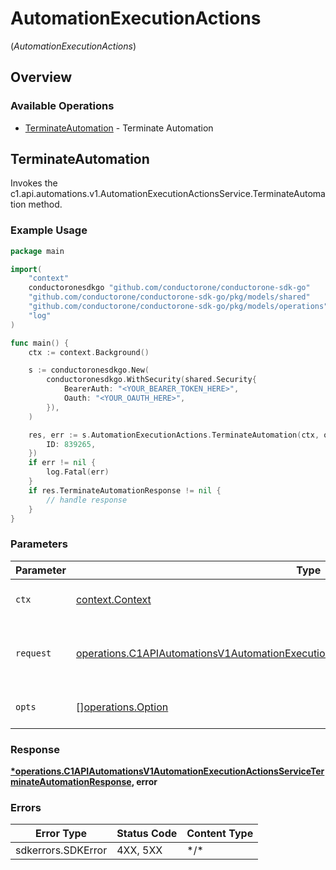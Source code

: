 # AutomationExecutionActions
(*AutomationExecutionActions*)

## Overview

### Available Operations

* [TerminateAutomation](#terminateautomation) - Terminate Automation

## TerminateAutomation

Invokes the c1.api.automations.v1.AutomationExecutionActionsService.TerminateAutomation method.

### Example Usage

<!-- UsageSnippet language="go" operationID="c1.api.automations.v1.AutomationExecutionActionsService.TerminateAutomation" method="post" path="/api/v1/automation_executions/{id}/actions/terminate" -->
```go
package main

import(
	"context"
	conductoronesdkgo "github.com/conductorone/conductorone-sdk-go"
	"github.com/conductorone/conductorone-sdk-go/pkg/models/shared"
	"github.com/conductorone/conductorone-sdk-go/pkg/models/operations"
	"log"
)

func main() {
    ctx := context.Background()

    s := conductoronesdkgo.New(
        conductoronesdkgo.WithSecurity(shared.Security{
            BearerAuth: "<YOUR_BEARER_TOKEN_HERE>",
            Oauth: "<YOUR_OAUTH_HERE>",
        }),
    )

    res, err := s.AutomationExecutionActions.TerminateAutomation(ctx, operations.C1APIAutomationsV1AutomationExecutionActionsServiceTerminateAutomationRequest{
        ID: 839265,
    })
    if err != nil {
        log.Fatal(err)
    }
    if res.TerminateAutomationResponse != nil {
        // handle response
    }
}
```

### Parameters

| Parameter                                                                                                                                                                                                | Type                                                                                                                                                                                                     | Required                                                                                                                                                                                                 | Description                                                                                                                                                                                              |
| -------------------------------------------------------------------------------------------------------------------------------------------------------------------------------------------------------- | -------------------------------------------------------------------------------------------------------------------------------------------------------------------------------------------------------- | -------------------------------------------------------------------------------------------------------------------------------------------------------------------------------------------------------- | -------------------------------------------------------------------------------------------------------------------------------------------------------------------------------------------------------- |
| `ctx`                                                                                                                                                                                                    | [context.Context](https://pkg.go.dev/context#Context)                                                                                                                                                    | :heavy_check_mark:                                                                                                                                                                                       | The context to use for the request.                                                                                                                                                                      |
| `request`                                                                                                                                                                                                | [operations.C1APIAutomationsV1AutomationExecutionActionsServiceTerminateAutomationRequest](../../pkg/models/operations/c1apiautomationsv1automationexecutionactionsserviceterminateautomationrequest.md) | :heavy_check_mark:                                                                                                                                                                                       | The request object to use for the request.                                                                                                                                                               |
| `opts`                                                                                                                                                                                                   | [][operations.Option](../../pkg/models/operations/option.md)                                                                                                                                             | :heavy_minus_sign:                                                                                                                                                                                       | The options for this request.                                                                                                                                                                            |

### Response

**[*operations.C1APIAutomationsV1AutomationExecutionActionsServiceTerminateAutomationResponse](../../pkg/models/operations/c1apiautomationsv1automationexecutionactionsserviceterminateautomationresponse.md), error**

### Errors

| Error Type         | Status Code        | Content Type       |
| ------------------ | ------------------ | ------------------ |
| sdkerrors.SDKError | 4XX, 5XX           | \*/\*              |